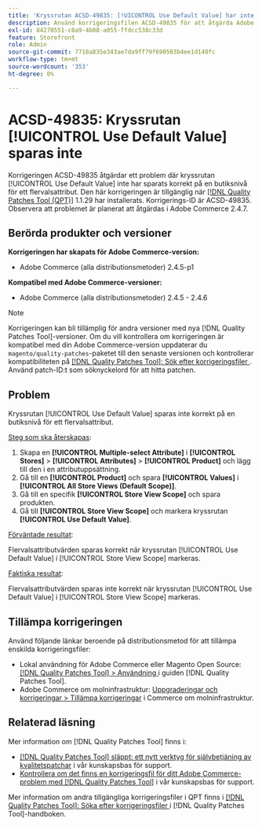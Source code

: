 ```yaml
---
title: 'Kryssrutan ACSD-49835: [!UICONTROL Use Default Value] har inte sparats.'
description: Använd korrigeringsfilen ACSD-49835 för att åtgärda Adobe Commerce-problemet där kryssrutan [!UICONTROL Use Default Value] inte har sparats korrekt på en butiksnivå för ett flervalsattribut.
exl-id: 84270551-c8a9-4b08-a055-ffdcc538c33d
feature: Storefront
role: Admin
source-git-commit: 7718a835e343ae7da9ff79f690503b4ee1d140fc
workflow-type: tm+mt
source-wordcount: '353'
ht-degree: 0%

---
```


# ACSD-49835: Kryssrutan [!UICONTROL Use Default Value] sparas inte

Korrigeringen ACSD-49835 åtgärdar ett problem där kryssrutan [!UICONTROL Use Default Value] inte har sparats korrekt på en butiksnivå för ett flervalsattribut. Den här korrigeringen är tillgänglig när [[!DNL Quality Patches Tool (QPT)]](/help/announcements/adobe-commerce-announcements/magento-quality-patches-released-new-tool-to-self-serve-quality-patches.md) 1.1.29 har installerats. Korrigerings-ID är ACSD-49835. Observera att problemet är planerat att åtgärdas i Adobe Commerce 2.4.7.

## Berörda produkter och versioner

**Korrigeringen har skapats för Adobe Commerce-version:**

* Adobe Commerce (alla distributionsmetoder) 2.4.5-p1

**Kompatibel med Adobe Commerce-versioner:**

* Adobe Commerce (alla distributionsmetoder) 2.4.5 - 2.4.6

>[!NOTE]
>
>Korrigeringen kan bli tillämplig för andra versioner med nya [!DNL Quality Patches Tool]-versioner. Om du vill kontrollera om korrigeringen är kompatibel med din Adobe Commerce-version uppdaterar du `magento/quality-patches`-paketet till den senaste versionen och kontrollerar kompatibiliteten på [[!DNL Quality Patches Tool]: Sök efter korrigeringsfiler ](https://experienceleague.adobe.com/tools/commerce-quality-patches/index.html). Använd patch-ID:t som söknyckelord för att hitta patchen.

## Problem

Kryssrutan [!UICONTROL Use Default Value] sparas inte korrekt på en butiksnivå för ett flervalsattribut.

<u>Steg som ska återskapas</u>:

1. Skapa en **[!UICONTROL Multiple-select Attribute]** i **[!UICONTROL Stores]** > **[!UICONTROL Attributes]** > **[!UICONTROL Product]** och lägg till den i en attributuppsättning.
1. Gå till en **[!UICONTROL Product]** och spara **[!UICONTROL Values]** i **[!UICONTROL All Store Views (Default Scope)]**.
1. Gå till en specifik **[!UICONTROL Store View Scope]** och spara produkten.
1. Gå till **[!UICONTROL Store View Scope]** och markera kryssrutan **[!UICONTROL Use Default Value]**.

<u>Förväntade resultat</u>:

Flervalsattributvärden sparas korrekt när kryssrutan [!UICONTROL Use Default Value] i [!UICONTROL Store View Scope] markeras.

<u>Faktiska resultat</u>:

Flervalsattributvärden sparas inte korrekt när kryssrutan [!UICONTROL Use Default Value] i [!UICONTROL Store View Scope] markeras.

## Tillämpa korrigeringen

Använd följande länkar beroende på distributionsmetod för att tillämpa enskilda korrigeringsfiler:

* Lokal användning för Adobe Commerce eller Magento Open Source: [[!DNL Quality Patches Tool] > Användning ](https://experienceleague.adobe.com/docs/commerce-operations/tools/quality-patches-tool/usage.html) i guiden [!DNL Quality Patches Tool].
* Adobe Commerce om molninfrastruktur: [Uppgraderingar och korrigeringar > Tillämpa korrigeringar](https://experienceleague.adobe.com/docs/commerce-cloud-service/user-guide/develop/upgrade/apply-patches.html) i Commerce om molninfrastruktur.

## Relaterad läsning

Mer information om [!DNL Quality Patches Tool] finns i:

* [[!DNL Quality Patches Tool] släppt: ett nytt verktyg för självbetjäning av kvalitetspatchar](/help/announcements/adobe-commerce-announcements/magento-quality-patches-released-new-tool-to-self-serve-quality-patches.md) i vår kunskapsbas för support.
* [Kontrollera om det finns en korrigeringsfil för ditt Adobe Commerce-problem med  [!DNL Quality Patches Tool]](/help/support-tools/patches-available-in-qpt-tool/check-patch-for-magento-issue-with-magento-quality-patches.md) i vår kunskapsbas för support.

Mer information om andra tillgängliga korrigeringsfiler i QPT finns i [[!DNL Quality Patches Tool]: Söka efter korrigeringsfiler ](https://experienceleague.adobe.com/tools/commerce-quality-patches/index.html) i [!DNL Quality Patches Tool]-handboken.
